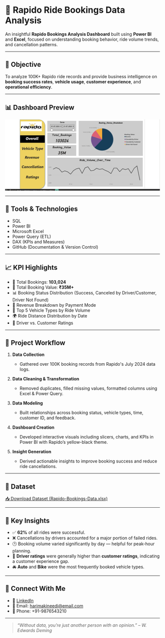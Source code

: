# 🛵 Rapido Ride Bookings Data Analysis

An insightful **Rapido Bookings Analysis Dashboard** built using **Power BI** and **Excel**, focused on understanding booking behavior, ride volume trends, and cancellation patterns.

---

## 🎯 Objective

To analyze 100K+ Rapido ride records and provide business intelligence on **booking success rates**, **vehicle usage**, **customer experience**, and **operational efficiency**.

---

## 📊 Dashboard Preview

![Rapido Dashboard](https://github.com/HariMakineedi/Rapido-Bookings-Data-Analysis/blob/main/Rapido-Dashboard.png)

---

## 🔧 Tools & Technologies

- SQL
- Power BI
- Microsoft Excel
- Power Query (ETL)
- DAX (KPIs and Measures)
- GitHub (Documentation & Version Control)

---

## 📈 KPI Highlights

- 📆 Total Bookings: **103,024**
- 💸 Total Booking Value: **₹35M+**
- 📊 Booking Status Distribution (Success, Canceled by Driver/Customer, Driver Not Found)
- 🧾 Revenue Breakdown by Payment Mode
- 🚗 Top 5 Vehicle Types by Ride Volume
- 🌍 Ride Distance Distribution by Date
- 🌟 Driver vs. Customer Ratings

---

## 🔄 Project Workflow

1. **Data Collection**  
   - Gathered over 100K booking records from Rapido's July 2024 data logs.

2. **Data Cleaning & Transformation**  
   - Removed duplicates, filled missing values, formatted columns using Excel & Power Query.

3. **Data Modeling**  
   - Built relationships across booking status, vehicle types, time, customer ID, and feedback.

4. **Dashboard Creation**  
   - Developed interactive visuals including slicers, charts, and KPIs in Power BI with Rapido’s yellow-black theme.

5. **Insight Generation**  
   - Derived actionable insights to improve booking success and reduce ride cancellations.

---

## 📁 Dataset

[📥 Download Dataset (Rapido-Bookings-Data.xlsx)](https://github.com/HariMakineedi/Rapido-Bookings-Data-Analysis/blob/main/Rapido-Bookings-Data.xlsx)

---

## 📌 Key Insights

- ✅ **62%** of all rides were successful.
- ❌ Cancellations by drivers accounted for a major portion of failed rides.
- 🕒 Booking volume varied significantly by day — helpful for peak-hour planning.
- 💬 **Driver ratings** were generally higher than **customer ratings**, indicating a customer experience gap.
- 🚘 **Auto** and **Bike** were the most frequently booked vehicle types.

---

## 🤝 Connect With Me

- 💼 [LinkedIn](https://www.linkedin.com/in/harimakineedi)
- 📧 Email: harimakineedi@email.com
- 📱 Phone: +91-9876543210

---

> _“Without data, you’re just another person with an opinion.” – W. Edwards Deming_
